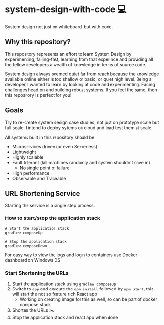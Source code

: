 # system-design-with-code :computer:
System design not just on whiteboard, but with code.

## Why this repository?
This repository represents an effort to learn System Design by experimenting, failing-fast, learning from that experince and providing all the fellow developers a wealth of knowledge in terms of source code.

System design always seemed quiet far from reach because the knowledge available online either is too shallow or basic, or quiet high level. Being a developer, I wanted to learn by looking at code and experimenting. Facing challenges head on and building robust systems. If you feel the same, then this repository is perfect for you!

## Goals
Try to re-create system design case studies, not just on prototype scale but full scale. I intend to deploy sytems on cloud and load test them at scale.

All systems built in this repository should be
 - Microservices driven (or even Serverless)
 - Lightweight
 - Highly scalable
 - Fault tolerant (kill machines randomly and system shouldn't cave in)
    - No single point of failure
 - High performance
 - Observable and Traceable
 

## URL Shortening Service

Starting the service is a single step process.

### How to start/stop the application stack

```
# Start the application stack
gradlew composeUp

# Stop the application stack
gradlew composeDown
````
For easy way to view the logs and login to containers use Docker dashboard on Windows OS

### Start Shortening the URLs

1) Start the application stack using `gradlew composeUp`
2) Switch to `app` and execute the `npm install` followed by `npm start`, this will start the not so feature rich React app
    - Working on creating image for this as well, so can be part of docker compose stack
3) Shorten the URLs :scissors:
4) Stop the application stack and react app when done

